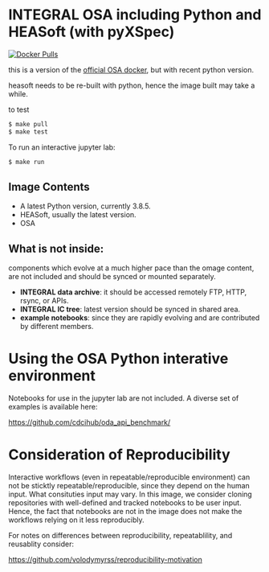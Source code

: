 # INTEGRAL OSA including Python and HEASoft (with pyXSpec)


[![Docker Pulls](https://img.shields.io/docker/pulls/integralsw/osa-python.svg)](https://hub.docker.com/repository/docker/integralsw/osa-python/)

this is a version of the [official OSA docker](https://gitlab.astro.unige.ch/savchenk/osa-docker/), but with recent python version.

heasoft needs to be re-built with python, hence the image built may take a while.

to test 

```bash
$ make pull
$ make test
```

To run an interactive jupyter lab:

```bash
$ make run
```

## Image Contents

* A latest Python version, currently 3.8.5.
* HEASoft, usually the latest version.
* OSA

## What is not inside:

components which evolve at a much higher pace than the omage content, are not included and should be synced or mounted separately.

* **INTEGRAL data archive**: it should be accessed remotely FTP, HTTP, rsync, or APIs.
* **INTEGRAL IC tree**: latest version should be synced in shared area.
* **example notebooks**: since they are rapidly evolving and are contributed by different members.

# Using the OSA Python interative environment

Notebooks for use in the jupyter lab are not included. A diverse set of examples is available here:

https://github.com/cdcihub/oda_api_benchmark/

# Consideration of Reproducibility

Interactive workflows (even in repeatable/reproducible environment) can not be sticktly repeatable/reproducible, since they depend on the human input. What consituties input may vary. In this image, we consider cloning repositories with well-defined and tracked notebooks to be user input. Hence, the fact that notebooks are not in the image does not make the workflows relying on it less reproducibly.

For notes on differences between reproducibility, repeatablility, and reusablity consider: 

https://github.com/volodymyrss/reproducibility-motivation
